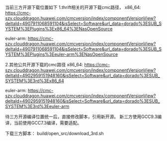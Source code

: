 当前三方开源下载位置如下
 1.thrift相关的开源下载cmc路径，
   x86_64:
   https://cmc-szv.clouddragon.huawei.com/cmcversion/index/componentVersionView?deltaId=4907911068591104&isSelect=Software&url_data=dorado%3ESUB_SYSTEM%3EPlugins%3Ex86_64%3ENasOpenSource
   
   euler-arm:
   https://cmc-szv.clouddragon.huawei.com/cmcversion/index/componentVersionView?deltaId=4907911068591104&isSelect=Software&url_data=dorado%3ESUB_SYSTEM%3EPlugins%3Eeuler-arm%3ENasOpenSource
 
 2.其他公共开源下载的cmc路径
   x86_64:
   https://cmc-szv.clouddragon.huawei.com/cmcversion/index/componentVersionView?deltaId=4902959151948160&isSelect=Software&url_data=dorado%3ESUB_SYSTEM%3E3rd%3Ex86_64
   
   euler-arm:
   https://cmc-szv.clouddragon.huawei.com/cmcversion/index/componentVersionView?deltaId=4902959151948160&isSelect=Software&url_data=dorado%3ESUB_SYSTEM%3E3rd%3Eeuler-arm
   
  待三方开源编译位置统一后，直接修改脚本，引用新开源。
  新三方使用GCC9.3编译，当前使用GCC7.3编译，需要适配。
  
  下载三方脚本：
   build/open_src/download_3rd.sh